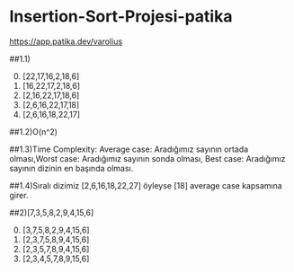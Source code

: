 # Insertion-Sort-Projesi-patika

https://app.patika.dev/varolius

##1.1)


0. [22,17,16,2,18,6]
1. [16,22,17,2,18,6]
2. [2,16,22,17,18,6]
3. [2,6,16,22,17,18]
4. [2,6,16,18,22,17]

##1.2)O(n^2)


##1.3)Time Complexity: Average case: Aradığımız sayının ortada olması,Worst case: Aradığımız sayının sonda olması, Best case: Aradığımız sayının dizinin en başında olması.

##1.4)Sıralı dizimiz [2,6,16,18,22,27] öyleyse [18] average case kapsamına girer.


##2)[7,3,5,8,2,9,4,15,6]


0. [3,7,5,8,2,9,4,15,6]
1. [2,3,7,5,8,9,4,15,6]
2. [2,3,5,7,8,9,4,15,6]
3. [2,3,4,5,7,8,9,15,6]


